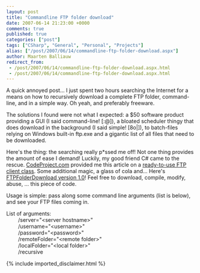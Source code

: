 ```yaml
---
layout: post
title: "Commandline FTP folder download"
date: 2007-06-14 21:23:00 +0000
comments: true
published: true
categories: ["post"]
tags: ["CSharp", "General", "Personal", "Projects"]
alias: ["/post/2007/06/14/commandline-ftp-folder-download.aspx"]
author: Maarten Balliauw
redirect_from:
 - /post/2007/06/14/commandline-ftp-folder-download.aspx.html
 - /post/2007/06/14/commandline-ftp-folder-download.aspx.html
---
```

<p>
A quick annoyed post...&nbsp;I just spent two hours searching the Internet for a means on how to recursively download a complete FTP folder, command-line, and in a simple way. Oh yeah, and preferably freeware.
</p>
<p>
The solutions I found were not what I expected: a $50 software product providing a GUI (I said command-line! [:@]), a bloated scheduler thingy that does download in the background (I said simple! [8o|]), to batch-files relying on Windows built-in ftp.exe and a gigantic list of all files that need to be downloaded.
</p>
<p>
Here&#39;s the thing: the searching really p*ssed me off! Not one thing provides the amount of ease I demand! Luckily, my good friend C# came to the rescue. <a href="http://www.codeproject.com" target="_blank">CodeProject.com</a> provided me this article on a <a href="http://www.codeproject.com/vb/net/FtpClient.asp" target="_blank">ready-to-use FTP client class</a>. Some additional magic, a glass of cola and... Here&#39;s <a href="/files/FTPFolderDownload.zip" target="_blank">FTPFolderDownload version 1.0</a>! Feel free to download, compile, modify, abuse, ... this piece of code.
</p>
<p>
Usage is simple: pass along some command line arguments (list is below), and see your FTP&nbsp;files coming in.
</p>
<p>
List of arguments:<br />
&nbsp;&nbsp;&nbsp;&nbsp;&nbsp;&nbsp;&nbsp; /server=&quot;&lt;server hostname&gt;&quot;<br />
&nbsp;&nbsp;&nbsp;&nbsp;&nbsp;&nbsp;&nbsp; /username=&quot;&lt;username&gt;&quot;<br />
&nbsp;&nbsp;&nbsp;&nbsp;&nbsp;&nbsp;&nbsp; /password=&quot;&lt;password&gt;&quot;<br />
&nbsp;&nbsp;&nbsp;&nbsp;&nbsp;&nbsp;&nbsp; /remoteFolder=&quot;&lt;remote folder&gt;&quot;<br />
&nbsp;&nbsp;&nbsp;&nbsp;&nbsp;&nbsp;&nbsp; /localFolder=&quot;&lt;local folder&gt;&quot;<br />
&nbsp;&nbsp;&nbsp;&nbsp;&nbsp;&nbsp;&nbsp; /recursive
</p>

{% include imported_disclaimer.html %}
